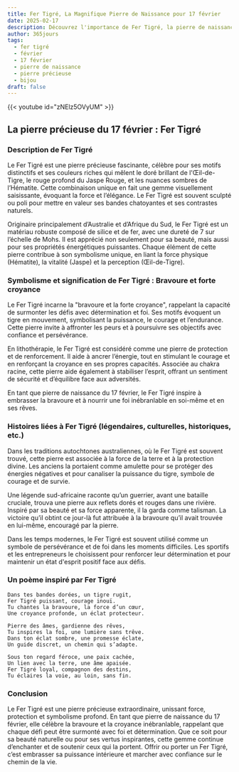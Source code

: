 ```yaml
---
title: Fer Tigré, La Magnifique Pierre de Naissance pour 17 février
date: 2025-02-17
description: Découvrez l'importance de Fer Tigré, la pierre de naissance du 17 février qui symbolise Bravoure et forte croyance. Laissez sa beauté et sa signification illuminer votre journée.
author: 365jours
tags:
  - fer tigré
  - février
  - 17 février
  - pierre de naissance
  - pierre précieuse
  - bijou
draft: false
---
```


{{< youtube id="zNElz5OVyUM" >}}

## La pierre précieuse du 17 février : Fer Tigré

### Description de Fer Tigré

Le Fer Tigré est une pierre précieuse fascinante, célèbre pour ses motifs distinctifs et ses couleurs riches qui mêlent le doré brillant de l'Œil-de-Tigre, le rouge profond du Jaspe Rouge, et les nuances sombres de l’Hématite. Cette combinaison unique en fait une gemme visuellement saisissante, évoquant la force et l’élégance. Le Fer Tigré est souvent sculpté ou poli pour mettre en valeur ses bandes chatoyantes et ses contrastes naturels.

Originaire principalement d’Australie et d’Afrique du Sud, le Fer Tigré est un matériau robuste composé de silice et de fer, avec une dureté de 7 sur l’échelle de Mohs. Il est apprécié non seulement pour sa beauté, mais aussi pour ses propriétés énergétiques puissantes. Chaque élément de cette pierre contribue à son symbolisme unique, en liant la force physique (Hématite), la vitalité (Jaspe) et la perception (Œil-de-Tigre).

### Symbolisme et signification de Fer Tigré : Bravoure et forte croyance

Le Fer Tigré incarne la "bravoure et la forte croyance", rappelant la capacité de surmonter les défis avec détermination et foi. Ses motifs évoquent un tigre en mouvement, symbolisant la puissance, le courage et l’endurance. Cette pierre invite à affronter les peurs et à poursuivre ses objectifs avec confiance et persévérance.

En lithothérapie, le Fer Tigré est considéré comme une pierre de protection et de renforcement. Il aide à ancrer l’énergie, tout en stimulant le courage et en renforçant la croyance en ses propres capacités. Associée au chakra racine, cette pierre aide également à stabiliser l’esprit, offrant un sentiment de sécurité et d’équilibre face aux adversités.

En tant que pierre de naissance du 17 février, le Fer Tigré inspire à embrasser la bravoure et à nourrir une foi inébranlable en soi-même et en ses rêves.

### Histoires liées à Fer Tigré (légendaires, culturelles, historiques, etc.)

Dans les traditions autochtones australiennes, où le Fer Tigré est souvent trouvé, cette pierre est associée à la force de la terre et à la protection divine. Les anciens la portaient comme amulette pour se protéger des énergies négatives et pour canaliser la puissance du tigre, symbole de courage et de survie.

Une légende sud-africaine raconte qu’un guerrier, avant une bataille cruciale, trouva une pierre aux reflets dorés et rouges dans une rivière. Inspiré par sa beauté et sa force apparente, il la garda comme talisman. La victoire qu’il obtint ce jour-là fut attribuée à la bravoure qu’il avait trouvée en lui-même, encouragé par la pierre.

Dans les temps modernes, le Fer Tigré est souvent utilisé comme un symbole de persévérance et de foi dans les moments difficiles. Les sportifs et les entrepreneurs le choisissent pour renforcer leur détermination et pour maintenir un état d'esprit positif face aux défis.

### Un poème inspiré par Fer Tigré

```
Dans tes bandes dorées, un tigre rugit,  
Fer Tigré puissant, courage inouï.  
Tu chantes la bravoure, la force d’un cœur,  
Une croyance profonde, un éclat protecteur.

Pierre des âmes, gardienne des rêves,  
Tu inspires la foi, une lumière sans trêve.  
Dans ton éclat sombre, une promesse éclate,  
Un guide discret, un chemin qui s’adapte.

Sous ton regard féroce, une paix cachée,  
Un lien avec la terre, une âme apaisée.  
Fer Tigré loyal, compagnon des destins,  
Tu éclaires la voie, au loin, sans fin.  
```

### Conclusion

Le Fer Tigré est une pierre précieuse extraordinaire, unissant force, protection et symbolisme profond. En tant que pierre de naissance du 17 février, elle célèbre la bravoure et la croyance inébranlable, rappelant que chaque défi peut être surmonté avec foi et détermination. Que ce soit pour sa beauté naturelle ou pour ses vertus inspirantes, cette gemme continue d’enchanter et de soutenir ceux qui la portent. Offrir ou porter un Fer Tigré, c’est embrasser sa puissance intérieure et marcher avec confiance sur le chemin de la vie.